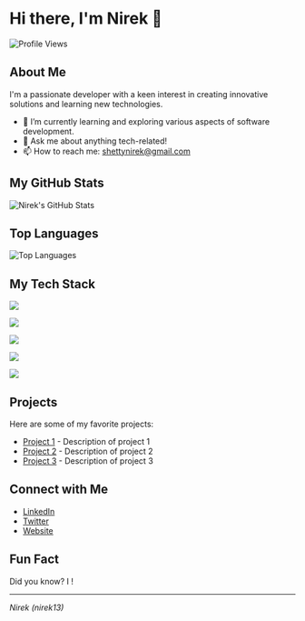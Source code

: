 # Hi there, I'm Nirek 👋

![Profile Views](https://komarev.com/ghpvc/?username=nirek13&color=blue)

## About Me

I'm a passionate developer with a keen interest in creating innovative solutions and learning new technologies. 

- 🌱 I’m currently learning and exploring various aspects of software development.
- 💬 Ask me about anything tech-related!
- 📫 How to reach me: [shettynirek@gmail.com](mailto:shettynirek@gmail.com)

## My GitHub Stats

![Nirek's GitHub Stats](https://github-readme-stats.vercel.app/api?username=nirek13&show_icons=true&theme=radical)

## Top Languages

![Top Languages](https://github-readme-stats.vercel.app/api/top-langs/?username=nirek13&layout=compact&theme=radical)

  ## My Tech Stack

  <div>
    <!------------ Languages ----------------->
    <p >
      <a href="https://skillicons.dev">
        <img src="https://skillicons.dev/icons?i=js,ts,nodejs,python,java,html" />
      </a>
    </p>
    <!---------------------- Frameworks ---------------------->
    <p >
      <a href="https://skillicons.dev">
        <img src="https://skillicons.dev/icons?i=react,nextjs,express,flask,selenium,jenkins" />
      </a>
    </p>
    <!-------------------- Styling -------------------------->
    <p >
      <a href="https://skillicons.dev">
        <img src="https://skillicons.dev/icons?i=css,tailwind,materialui,styledcomponents" />
      </a>
    </p>
    <!---------------------- Database & Deployment ---------------------->
    <p >
      <a href="https://skillicons.dev">
        <img src="https://skillicons.dev/icons?i=mongodb,postgres,prisma,planetscale,vercel,netlify,heroku" />
      </a>
    </p>
    <!---------------------- Development Tools ---------------------->
    <p >
      <a href="https://skillicons.dev">
        <img src="https://skillicons.dev/icons?i=linux,vscode,git,figma,androidstudio,idea,unreal" />
      </a>
    </p>
  </div>

## Projects

Here are some of my favorite projects:

- [Project 1](https://github.com/nirek13/project1) - Description of project 1
- [Project 2](https://github.com/nirek13/project2) - Description of project 2
- [Project 3](https://github.com/nirek13/project3) - Description of project 3

## Connect with Me

- [LinkedIn](https://www.linkedin.com/in/nirek13/)
- [Twitter](https://twitter.com/nirek13)
- [Website](nirekshetty.tech)

## Fun Fact

Did you know? I !

---

*Nirek (nirek13)*
